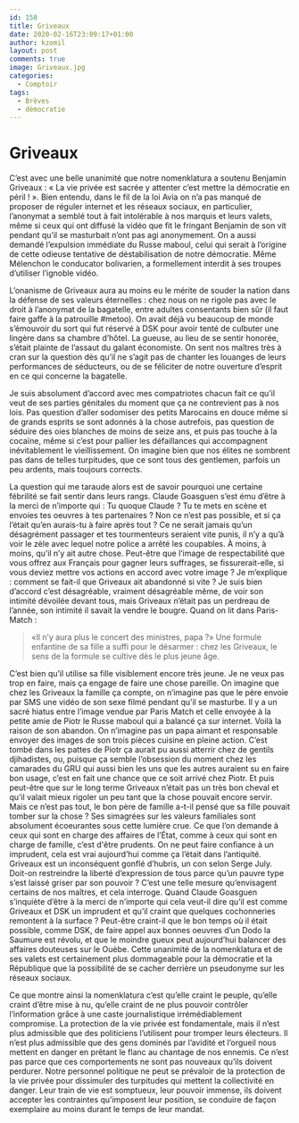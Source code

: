```yaml
---
id: 150
title: Griveaux
date: 2020-02-16T23:09:17+01:00
author: kzomil
layout: post
comments: true
image: Griveaux.jpg
categories:
  - Comptoir
tags:
  - Brèves
  - démocratie
---
```

# Griveaux

C’est avec une belle unanimité que notre nomenklatura a soutenu Benjamin Griveaux : « La vie privée est sacrée y attenter c’est mettre la démocratie en péril ! ». Bien entendu, dans le fil de la loi Avia on n’a pas manqué de proposer de réguler internet et les réseaux sociaux, en particulier, l’anonymat a semblé tout à fait intolérable à nos marquis et leurs valets, même si ceux qui ont diffusé la vidéo que fit le fringant Benjamin de son vit pendant qu’il se masturbait n’ont pas agi anonymement.
On a aussi demandé l’expulsion immédiate du Russe maboul, celui qui serait à l’origine de cette odieuse tentative de déstabilisation de notre démocratie. Même Mélenchon le conducator bolivarien, a formellement interdit à ses troupes d’utiliser l’ignoble vidéo.

L’onanisme de Griveaux aura au moins eu le mérite de souder la nation dans la défense de ses valeurs éternelles : chez nous on ne rigole pas avec le droit à l’anonymat de la bagatelle, entre adultes consentants bien sûr (il faut faire gaffe à la patrouille #metoo). On avait déjà vu beaucoup de monde s’émouvoir du sort qui fut réservé à DSK pour avoir tenté de culbuter une lingère dans sa chambre d’hôtel. La gueuse, au lieu de se sentir honorée, s’était plainte de l’assaut du galant économiste. On sent nos maîtres très à cran sur la question dès qu’il ne s’agit pas de chanter les louanges de leurs performances de séducteurs, ou de se féliciter de notre ouverture d’esprit en ce qui concerne la bagatelle.

Je suis absolument d’accord avec mes compatriotes chacun fait ce qu’il veut de ses parties génitales du moment que ça ne contrevient pas à nos lois. Pas question d’aller sodomiser des petits Marocains en douce même si de grands esprits se sont adonnés à la chose autrefois, pas question de séduire des oies blanches de moins de seize ans, et puis pas touche à la cocaïne, même si c’est pour pallier les défaillances qui accompagnent inévitablement le vieillissement. On imagine bien que nos élites ne sombrent pas dans de telles turpitudes, que ce sont tous des gentlemen, parfois un peu ardents, mais toujours corrects.

La question qui me taraude alors est de savoir pourquoi une certaine fébrilité se fait sentir dans leurs rangs. Claude Goasguen s’est ému d’être à la merci de n’importe qui : Tu quoque Claude ? Tu te mets en scène et envoies tes oeuvres à tes partenaires ? Non ce n’est pas possible, et si ça l’était qu’en aurais-tu à faire après tout ? Ce ne serait jamais qu’un désagrément passager et tes tourmenteurs seraient vite punis, il n’y a qu’à voir le zèle avec lequel notre police a arrêté les coupables. À moins, à moins, qu’il n’y ait autre chose. Peut-être que l’image de respectabilité que vous offrez aux Français pour gagner leurs suffrages, se fissurerait-elle, si vous deviez mettre vos actions en accord avec votre image ?
Je m’explique : comment se fait-il que Griveaux ait abandonné si vite ? Je suis bien d’accord c’est désagréable, vraiment désagréable même, de voir son intimité dévoilée devant tous, mais Griveaux n’était pas un perdreau de l’année, son intimité il savait la vendre le bougre. Quand on lit dans Paris-Match : 

> «Il n’y aura plus le concert des ministres, papa ?» Une formule enfantine de sa fille a suffi pour le désarmer : chez les Griveaux, le sens de la formule se cultive dès le plus jeune âge.   

C’est bien qu’il utilise sa fille visiblement encore très jeune. Je ne veux pas trop en faire, mais ça engage de faire une chose pareille. On imagine que chez les Griveaux la famille ça compte, on n’imagine pas que le père envoie par SMS une vidéo de son sexe filmé pendant qu’il se masturbe. Il y a un sacré hiatus entre l’image vendue par Paris Match et celle envoyée à la petite amie de Piotr le Russe maboul qui a balancé ça sur internet. Voilà la raison de son abandon. On n’imagine pas un papa aimant et responsable envoyer des images de son trois pièces cuisine en pleine action. C’est tombé dans les pattes de Piotr ça aurait pu aussi atterrir chez de gentils djihadistes, ou, puisque ça semble l’obsession du moment chez les camarades du GRU qui aussi bien les uns que les autres auraient su en faire bon usage, c’est en fait une chance que ce soit arrivé chez Piotr. Et puis peut-être que sur le long terme Griveaux n’était pas un très bon cheval et qu’il valait mieux rigoler un peu tant que la chose pouvait encore servir. Mais ce n’est pas tout, le bon père de famille a-t-il pensé que sa fille pouvait tomber sur la chose ? Ses simagrées sur les valeurs familiales sont absolument écoeurantes sous cette lumière crue.
Ce que l’on demande à ceux qui sont en charge des affaires de l’État, comme à ceux qui sont en charge de famille, c’est d'être prudents. On ne peut faire confiance à un imprudent, cela est vrai aujourd’hui comme ça l’était dans l’antiquité.
Griveaux est un inconséquent gonflé d’hubris, un con selon Serge July. Doit-on restreindre la liberté d’expression de tous parce qu’un pauvre type s’est laissé griser par son pouvoir ? C’est une telle mesure qu’envisagent certains de nos maîtres, et cela interroge. Quand Claude Goasguen s’inquiète d’être à la merci de n’importe qui cela veut-il dire qu’il est comme Griveaux et DSK un imprudent et qu’il craint que quelques cochonneries remontent à la surface ? Peut-être craint-il que le bon temps où il était possible, comme DSK, de faire appel aux bonnes oeuvres d’un Dodo la Saumure est révolu, et que le moindre gueux peut aujourd’hui balancer des affaires douteuses sur le Ouèbe. 
Cette unanimité de la nomenklatura et de ses valets est certainement plus dommageable pour la démocratie et la République que la possibilité de se cacher derrière un pseudonyme sur les réseaux sociaux.

Ce que montre ainsi la nomenklatura c’est qu’elle craint le peuple, qu’elle craint d’être mise à nu, qu’elle craint de ne plus pouvoir contrôler l’information grâce à une caste journalistique irrémédiablement compromise.
La protection de la vie privée est fondamentale, mais il n’est plus admissible que des politiciens l’utilisent pour tromper leurs électeurs. Il n’est plus admissible que des gens dominés par l’avidité et l’orgueil nous mettent en danger en prêtant le flanc au chantage de nos ennemis. Ce n’est pas parce que ces comportements ne sont pas nouveaux qu’ils doivent perdurer. Notre personnel politique ne peut se prévaloir de la protection de la vie privée pour dissimuler des turpitudes qui mettent la collectivité en danger. Leur train de vie est somptueux, leur pouvoir immense, ils doivent accepter les contraintes qu’imposent leur position, se conduire de façon exemplaire au moins durant le temps de leur mandat. 
